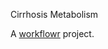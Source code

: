 Cirrhosis Metabolism

A [workflowr][] project.

[workflowr]: https://github.com/workflowr/workflowr
